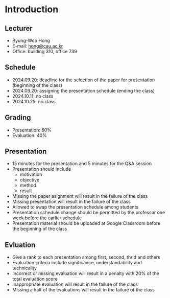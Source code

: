 # Introduction

## Lecturer

- Byung-Woo Hong
- E-mail: hong@cau.ac.kr
- Office: building 310, office 739

## Schedule

- 2024.09.20: deadline for the selection of the paper for presentation (beginning of the class)
- 2024.09.20: assigning the presentation schedule (ending the class)
- 2024.10.11: no class
- 2024.10.25: no class

## Grading

- Presentation: 60%
- Evaluation: 40%

## Presentation

- 15 minutes for the presentation and 5 minutes for the Q&A session
- Presentation should include
  - motivation
  - objective
  - method
  - result
- Missing the paper asignment will result in the failure of the class
- Missing presentation will result in the failure of the class
- Allowed to swap the presentation schedule among students
- Presentation schedule change should be permitted by the professor one week before the earlier schedule
- Presentation material should be uploaded at Google Classroom before the beginning of the class
 
## Evluation

- Give a rank to each presentation among first, second, thrid and others
- Evaluation criteria include significance, understandability and technicality
- Incorrect or missing evaluation will result in a penalty with 20% of the total evaluation score
- Inappropriate evaluation will result in the failure of the class
- Missing a half of the evaluations will result in the failure of the class
